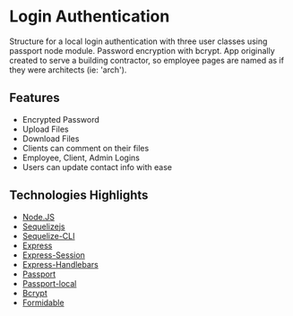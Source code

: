 # Login Authentication
Structure for a local login authentication with three user classes using passport node module. Password encryption with bcrypt. App originally created to serve a building contractor, so employee pages are named as if they were architects (ie: 'arch').

## Features

* Encrypted Password
* Upload Files
* Download Files
* Clients can comment on their files
* Employee, Client, Admin Logins
* Users can update contact info with ease

## Technologies Highlights

* [Node.JS](https://nodejs.org/en/)
* [Sequelizejs](http://docs.sequelizejs.com/)
* [Sequelize-CLI](https://www.npmjs.com/package/sequelize-cli)
* [Express](https://www.npmjs.com/package/express)
* [Express-Session](https://www.npmjs.com/package/express-session)
* [Express-Handlebars](https://www.npmjs.com/package/express-handlebars)
* [Passport](http://passportjs.org/)
* [Passport-local](https://www.npmjs.com/package/passport-local)
* [Bcrypt](https://www.npmjs.com/package/bcrypt-nodejs)
* [Formidable](https://www.npmjs.com/package/formidable)
